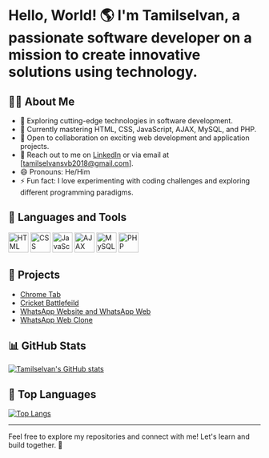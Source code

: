 <!-- Hi there! 👋 -->

# Hello, World! 🌎 I'm Tamilselvan, a passionate software developer on a mission to create innovative solutions using technology.

## 👨‍💻 About Me
- 🚀 Exploring cutting-edge technologies in software development.
- 🌱 Currently mastering HTML, CSS, JavaScript, AJAX, MySQL, and PHP.
- 💼 Open to collaboration on exciting web development and application projects.
- 📧 Reach out to me on [LinkedIn](https://www.linkedin.com/in/tamilselvanpalanivel) or via email at [tamilselvansvb2018@gmail.com].
- 😄 Pronouns: He/Him
- ⚡ Fun fact: I love experimenting with coding challenges and exploring different programming paradigms.

## 🔧 Languages and Tools
<p align="left">
  <img src="https://img.icons8.com/color/48/000000/html-5.png" alt="HTML" width="40" height="40"/>
  <img src="https://img.icons8.com/color/48/000000/css3.png" alt="CSS" width="40" height="40"/>
  <img src="https://img.icons8.com/color/48/000000/javascript.png" alt="JavaScript" width="40" height="40"/>
  <img src="https://img.icons8.com/color/48/000000/ajax.png" alt="AJAX" width="40" height="40"/>
  <img src="https://img.icons8.com/color/48/000000/mysql.png" alt="MySQL" width="40" height="40"/>
  <img src="https://img.icons8.com/officel/40/000000/php-logo.png" alt="PHP" width="40" height="40"/>
</p>

## 🚀 Projects
- [Chrome Tab](https://tamilselvanpalanivel01.github.io/Chrome-Tab/)
- [Cricket Battlefeild](https://tamilselvanpalanivel01.github.io/Cricket-battlefeild/)
- [WhatsApp Website and WhatsApp Web](https://tamilselvanpalanivel01.github.io/whatsapp-website-and-whatsapp-web/)
- [WhatsApp Web Clone](https://tamilselvanpalanivel01.github.io/WhatsApp-Web-Clone/)

## 📊 GitHub Stats
[![Tamilselvan's GitHub stats](https://github-readme-stats.vercel.app/api?username=Tamilselvanpalanivel01&show_icons=true&theme=radical)](https://github.com/anuraghazra/github-readme-stats)

## 🌟 Top Languages
[![Top Langs](https://github-readme-stats.vercel.app/api/top-langs/?username=Tamilselvanpalanivel01&layout=compact)](https://github.com/anuraghazra/github-readme-stats)

---

Feel free to explore my repositories and connect with me! Let's learn and build together. 🚀
